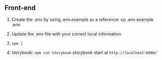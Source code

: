 ## Front-end

1. Create the .env by using .env.example as a reference: cp .env.example .env

2. Update the .env file with your correct local information

3. `npm i`

4. storybook: `npm run storybook`
   storybook start at
   `http://localhost:6006/`

